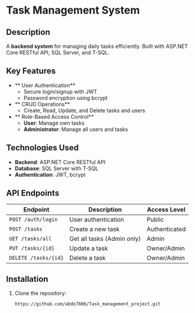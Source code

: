 # Task Management System

##  Description  
A **backend system** for managing daily tasks efficiently. Built with ASP.NET Core RESTful API, SQL Server, and T-SQL.  

##  Key Features  
- ** User Authentication**  
  - Secure login/signup with JWT  
  - Password encryption using bcrypt  
- ** CRUD Operations**  
  - Create, Read, Update, and Delete tasks and users  
- ** Role-Based Access Control**  
  - **User**: Manage own tasks  
  - **Administrator**: Manage all users and tasks  

##  Technologies Used  
- **Backend**: ASP.NET Core RESTful API  
- **Database**: SQL Server with T-SQL  
- **Authentication**: JWT, bcrypt  

##  API Endpoints  
| Endpoint              | Description                     | Access Level     |
|-----------------------|---------------------------------|------------------|
| `POST /auth/login`    | User authentication            | Public           |
| `POST /tasks`         | Create a new task              | Authenticated    |
| `GET /tasks/all`      | Get all tasks (Admin only)     | Admin            |
| `PUT /tasks/{id}`     | Update a task                  | Owner/Admin      |
| `DELETE /tasks/{id}`  | Delete a task                  | Owner/Admin      |

##  Installation  
1. Clone the repository:  
   ```bash
   https://github.com/abdo7806/Task_management_project.git

